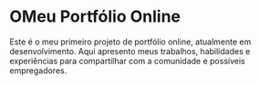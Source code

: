 # OMeu Portfólio Online
Este é o meu primeiro projeto de portfólio online, atualmente em desenvolvimento.
Aqui apresento meus trabalhos, habilidades e experiências para compartilhar com a comunidade e possíveis empregadores.
